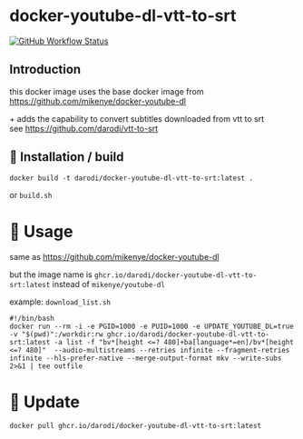 # docker-youtube-dl-vtt-to-srt

[![GitHub Workflow Status](https://img.shields.io/github/workflow/status/darodi/docker-youtube-dl-vtt-to-srt/Docker)](https://github.com/darodi/docker-youtube-dl-vtt-to-srt/actions/workflows/docker-publish.yml)

## Introduction

this docker image uses the base docker image from   
https://github.com/mikenye/docker-youtube-dl

\+ adds the capability to convert subtitles downloaded from vtt to srt  
see https://github.com/darodi/vtt-to-srt

## 💾 Installation / build

```
docker build -t darodi/docker-youtube-dl-vtt-to-srt:latest .
```
or `build.sh`

# 📙 Usage

same as https://github.com/mikenye/docker-youtube-dl

but the image name is `ghcr.io/darodi/docker-youtube-dl-vtt-to-srt:latest` instead of `mikenye/youtube-dl`

example: `download_list.sh`

```
#!/bin/bash
docker run --rm -i -e PGID=1000 -e PUID=1000 -e UPDATE_YOUTUBE_DL=true -v "$(pwd)":/workdir:rw ghcr.io/darodi/docker-youtube-dl-vtt-to-srt:latest -a list -f "bv*[height <=? 480]+ba[language*=en]/bv*[height <=? 480]"  --audio-multistreams --retries infinite --fragment-retries infinite --hls-prefer-native --merge-output-format mkv --write-subs 2>&1 | tee outfile
```

# 📙 Update
```
docker pull ghcr.io/darodi/docker-youtube-dl-vtt-to-srt:latest
```
